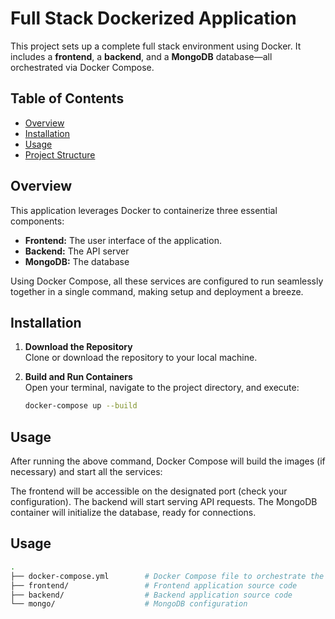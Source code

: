 # Full Stack Dockerized Application

This project sets up a complete full stack environment using Docker. It includes a **frontend**, a **backend**, and a **MongoDB** database—all orchestrated via Docker Compose.

## Table of Contents
- [Overview](#overview)
- [Installation](#installation)
- [Usage](#usage)
- [Project Structure](#project-structure)

## Overview
This application leverages Docker to containerize three essential components:
- **Frontend:** The user interface of the application.
- **Backend:** The API server
- **MongoDB:** The database

Using Docker Compose, all these services are configured to run seamlessly together in a single command, making setup and deployment a breeze.


## Installation
1. **Download the Repository**  
   Clone or download the repository to your local machine.
   
2. **Build and Run Containers**  
   Open your terminal, navigate to the project directory, and execute:
   ```bash
   docker-compose up --build
   ```


## Usage
After running the above command, Docker Compose will build the images (if necessary) and start all the services:

The frontend will be accessible on the designated port (check your configuration).
The backend will start serving API requests.
The MongoDB container will initialize the database, ready for connections.



## Usage

```bash
.
├── docker-compose.yml        # Docker Compose file to orchestrate the containers
├── frontend/                 # Frontend application source code
├── backend/                  # Backend application source code
└── mongo/                    # MongoDB configuration 
```
